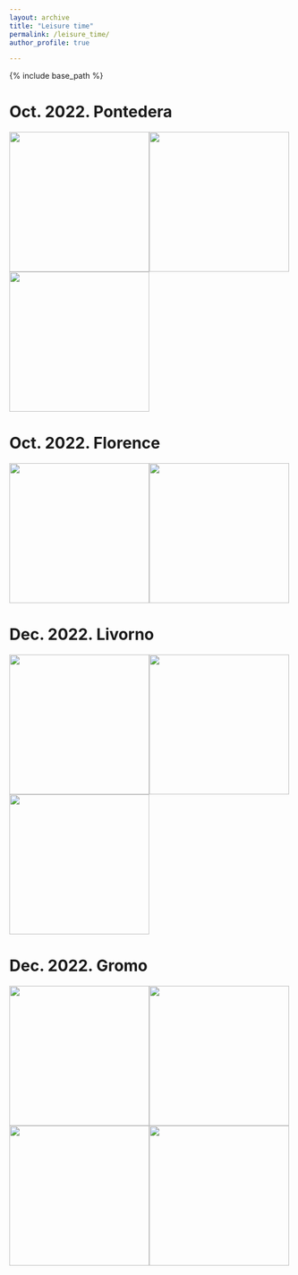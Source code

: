 ```yaml
---
layout: archive
title: "Leisure time"
permalink: /leisure_time/
author_profile: true

---
```


{% include base_path %}

Oct. 2022. Pontedera
======
<img src="{{ site.url }}/images/pontedera/1.jpg" height="250px"><img src="{{ site.url }}/images/pontedera/2.jpg" height="250px"><img src="{{ site.url }}/images/pontedera/3.jpg" height="250px">

Oct. 2022. Florence
======
<img src="{{ site.url }}/images/florence/1.jpg" height="250px"><img src="{{ site.url }}/images/florence/2.jpg" height="250px">

Dec. 2022. Livorno
======
<img src="{{ site.url }}/images/livorno/1.jpg" height="250px"><img src="{{ site.url }}/images/livorno/2.jpg" height="250px"><img src="{{ site.url }}/images/livorno/3.jpg" height="250px">

Dec. 2022. Gromo
======
<img src="{{ site.url }}/images/gromo/1.jpg" height="250px"><img src="{{ site.url }}/images/gromo/2.jpg" height="250px"><img src="{{ site.url }}/images/gromo/3.jpg" height="250px"><img src="{{ site.url }}/images/gromo/4.jpg" height="250px">
